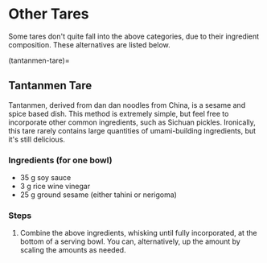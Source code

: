 # Other Tares 

Some tares don't quite fall into the above categories, due to their ingredient
composition. These alternatives are listed below. 

(tantanmen-tare)=
## Tantanmen Tare

Tantanmen, derived from dan dan noodles from China, is a sesame and spice based
dish. This method is extremely simple, but feel free to incorporate other common
ingredients, such as Sichuan pickles. Ironically, this tare rarely contains
large quantities of umami-building ingredients, but it's still delicious. 

### Ingredients (for one bowl)

* 35 g soy sauce
* 3 g rice wine vinegar
* 25 g ground sesame (either tahini or nerigoma)

### Steps
 
1. Combine the above ingredients, whisking until fully incorporated, at the
   bottom of a serving bowl. You can, alternatively, up the amount by scaling
   the amounts as needed. 
